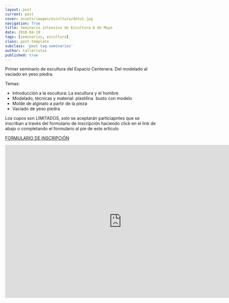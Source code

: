 ```yaml
---
layout: post
current: post
cover: assets/images/escultura/deto1.jpg
navigation: True
title: Seminario intensivo de Escultura 6 de Mayo
date: 2018-04-19
tags: [seminarios, escultura]
class: post-template
subclass: 'post tag-seminarios'
author: talleristas
published: true
---
```


Primer seminario de escultura del Espacio Centenera.
Del modelado al vaciado en yeso piedra.

Temas:
- Introducción a la escultura: La escultura y el hombre
- Modelado, técnicas y material: plastilina  busto con modelo
- Molde de alginato a partir de la pieza
- Vaciado de yeso piedra

Los cupos son LIMITADOS, solo se aceptarán particiapntes que se inscriban a través del formulario de inscripción haciendo click en el link de abajo o completando el formulario al pie de este artículo

[FORMULARIO DE INSCRIPCIÓN](https://goo.gl/forms/FHWNTCIoZZpJttx73)


<iframe src="https://docs.google.com/forms/d/e/1FAIpQLSeegcqJrwU6Ye3su1w-cDZhm8FbGVS9f-r1rWZESxvOiEXWGw/viewform?embedded=true" width="760" height="500" frameborder="0" marginheight="0" marginwidth="0">Cargando…</iframe>

